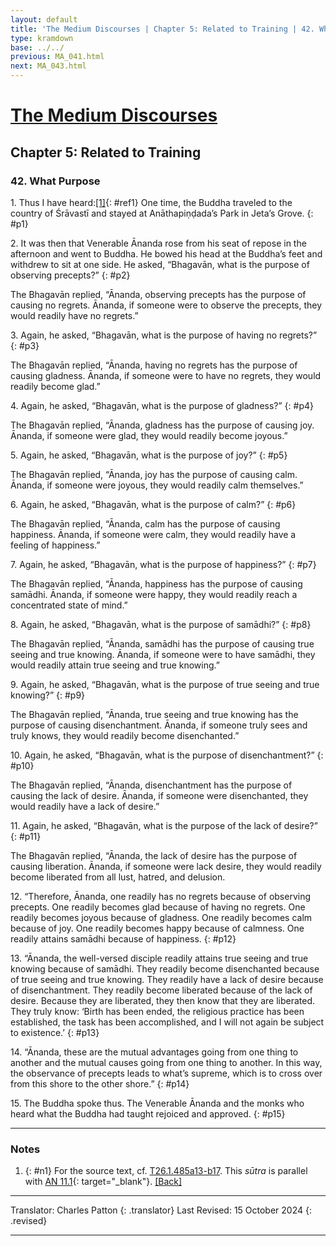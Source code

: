 ```yaml
---
layout: default
title: 'The Medium Discourses | Chapter 5: Related to Training | 42. What Purpose'
type: kramdown
base: ../../
previous: MA_041.html
next: MA_043.html
---
```


# [The Medium Discourses](index.html)
## Chapter 5: Related to Training
### 42. What Purpose

1\. Thus I have heard:[\[1\]](#n1){: #ref1} One time, the Buddha traveled to the country of Śrāvastī and stayed at Anāthapiṇḍada’s Park in Jeta’s Grove.
{: #p1}

2\. It was then that Venerable Ānanda rose from his seat of repose in the afternoon and went to Buddha. He bowed his head at the Buddha’s feet and withdrew to sit at one side. He asked, “Bhagavān, what is the purpose of observing precepts?”
{: #p2}

The Bhagavān replied, “Ānanda, observing precepts has the purpose of causing no regrets. Ānanda, if someone were to observe the precepts, they would readily have no regrets.”

3\. Again, he asked, “Bhagavān, what is the purpose of having no regrets?”
{: #p3}

The Bhagavān replied, “Ānanda, having no regrets has the purpose of causing gladness. Ānanda, if someone were to have no regrets, they would readily become glad.”

4\. Again, he asked, “Bhagavān, what is the purpose of gladness?”
{: #p4}

The Bhagavān replied, “Ānanda, gladness has the purpose of causing joy. Ānanda, if someone were glad, they would readily become joyous.”

5\. Again, he asked, “Bhagavān, what is the purpose of joy?”
{: #p5}

The Bhagavān replied, “Ānanda, joy has the purpose of causing calm. Ānanda, if someone were joyous, they would readily calm themselves.”

6\. Again, he asked, “Bhagavān, what is the purpose of calm?”
{: #p6}

The Bhagavān replied, “Ānanda, calm has the purpose of causing happiness. Ānanda, if someone were calm, they would readily have a feeling of happiness.”

7\. Again, he asked, “Bhagavān, what is the purpose of happiness?”
{: #p7}

The Bhagavān replied, “Ānanda, happiness has the purpose of causing samādhi. Ānanda, if someone were happy, they would readily reach a concentrated state of mind.”

8\. Again, he asked, “Bhagavān, what is the purpose of samādhi?”
{: #p8}

The Bhagavān replied, “Ānanda, samādhi has the purpose of causing true seeing and true knowing. Ānanda, if someone were to have samādhi, they would readily attain true seeing and true knowing.”

9\. Again, he asked, “Bhagavān, what is the purpose of true seeing and true knowing?”
{: #p9}

The Bhagavān replied, “Ānanda, true seeing and true knowing has the purpose of causing disenchantment. Ānanda, if someone truly sees and truly knows, they would readily become disenchanted.”

10\. Again, he asked, “Bhagavān, what is the purpose of disenchantment?”
{: #p10}

The Bhagavān replied, “Ānanda, disenchantment has the purpose of causing the lack of desire. Ānanda, if someone were disenchanted, they would readily have a lack of desire.”

11\. Again, he asked, “Bhagavān, what is the purpose of the lack of desire?”
{: #p11}

The Bhagavān replied, “Ānanda, the lack of desire has the purpose of causing liberation. Ānanda, if someone were lack desire, they would readily become liberated from all lust, hatred, and delusion.

12\. “Therefore, Ānanda, one readily has no regrets because of observing precepts. One readily becomes glad because of having no regrets. One readily becomes joyous because of gladness. One readily becomes calm because of joy. One readily becomes happy because of calmness. One readily attains samādhi because of happiness.
{: #p12}

13\. “Ānanda, the well-versed disciple readily attains true seeing and true knowing because of samādhi. They readily become disenchanted because of true seeing and true knowing. They readily have a lack of desire because of disenchantment. They readily become liberated because of the lack of desire. Because they are liberated, they then know that they are liberated. They truly know: ‘Birth has been ended, the religious practice has been established, the task has been accomplished, and I will not again be subject to existence.’
{: #p13}

14\. “Ānanda, these are the mutual advantages going from one thing to another and the mutual causes going from one thing to another. In this way, the observance of precepts leads to what’s supreme, which is to cross over from this shore to the other shore.”
{: #p14}

15\. The Buddha spoke thus. The Venerable Ānanda and the monks who heard what the Buddha had taught rejoiced and approved.
{: #p15}

---

### Notes

1. {: #n1} For the source text, cf. <a href="https://cbetaonline.dila.edu.tw/zh/T01n0026_p0485a13" target="_blank">T26.1.485a13-b17</a>. This <em>sūtra</em> is parallel with [AN 11.1](https://suttacentral.net/an11.1){: target="_blank"}. [\[Back\]](#ref1)

---

Translator: Charles Patton
{: .translator}
Last Revised: 15 October 2024
{: .revised}

---